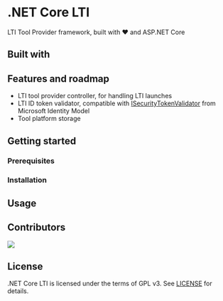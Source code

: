 # .NET Core LTI
LTI Tool Provider framework, built with ❤️ and ASP.NET Core

## Built with

## Features and roadmap
- LTI tool provider controller, for handling LTI launches
- LTI ID token validator, compatible with [ISecurityTokenValidator](https://learn.microsoft.com/en-us/dotnet/api/microsoft.identitymodel.tokens.isecuritytokenvalidator?view=msal-web-dotnet-latest) from Microsoft Identity Model
- Tool platform storage

## Getting started

### Prerequisites

### Installation

## Usage

## Contributors

<a href = "https://github.com/Typiqally/dotnetcore-lti/graphs/contributors">
  <img src = "https://contrib.rocks/image?repo=Typiqally/dotnetcore-lti"/>
</a>

## License

.NET Core LTI is licensed under the terms of GPL v3. See [LICENSE](LICENSE) for details.
